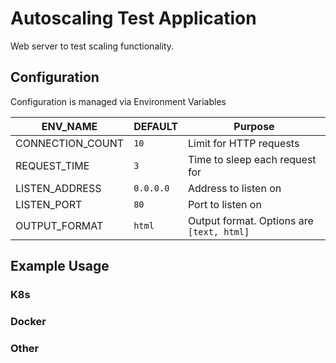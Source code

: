 # Autoscaling Test Application

Web server to test scaling functionality. 

## Configuration

Configuration is managed via Environment Variables

ENV_NAME | DEFAULT | Purpose
--- | --- | ---
CONNECTION_COUNT | `10` | Limit for HTTP requests
REQUEST_TIME | `3` | Time to sleep each request for
LISTEN_ADDRESS | `0.0.0.0` | Address to listen on
LISTEN_PORT | `80` | Port to listen on
OUTPUT_FORMAT | `html` | Output format. Options are `[text, html]`

## Example Usage

### K8s

### Docker

### Other
